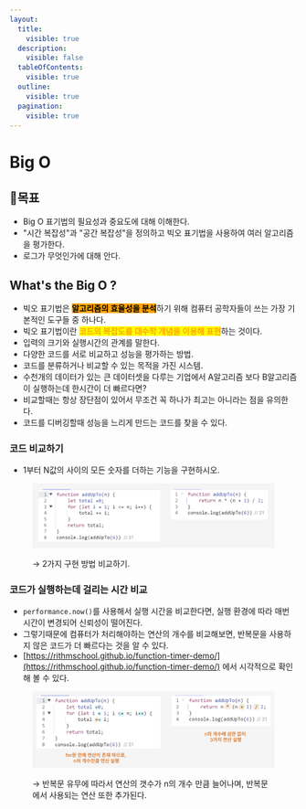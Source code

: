 ```yaml
---
layout:
  title:
    visible: true
  description:
    visible: false
  tableOfContents:
    visible: true
  outline:
    visible: true
  pagination:
    visible: true
---
```


# Big O

## 🚩목표

* Big O 표기법의 필요성과 중요도에 대해 이해한다.
* "시간 복잡성"과 "공간 복잡성"을 정의하고 빅오 표기법을 사용하여 여러 알고리즘을 평가한다.
* 로그가 무엇인가에 대해 안다.

## What's the Big O ?

* 빅오 표기법은 <mark style="background-color:orange;">**알고리즘의 효율성을 분석**</mark>하기 위해 컴퓨터 공학자들이 쓰는 가장 기본적인 도구들 중 하나다.
* 빅오 표기법이란 <mark style="color:orange;">**코드의 복잡도를 대수학 개념을 이용해 표현**</mark>하는 것이다.
* 입력의 크기와 실행시간의 관계를 말한다.
* 다양한 코드를 서로 비교하고 성능을 평가하는 방법.
* 코드를 분류하거나 비교할 수 있는 목적을 가진 시스템.
* 수천개의 데이터가 있는 큰 데이터셋을 다루는 기업에서 A알고리즘 보다 B알고리즘이 실행하는데 한시간이 더 빠르다면?&#x20;
* 비교할때는 항상 장단점이 있어서 무조건 꼭 하나가 최고는 아니라는 점을 유의한다.
* 코드를 디버깅할때 성능을 느리게 만드는 코드를 찾을 수 있다.

### 코드 비교하기

* 1부터 N값의 사이의 모든 숫자를 더하는 기능을 구현하시오.

<figure><img src="../.gitbook/assets/2024-02-06 16 26 59.png" alt=""><figcaption><p>→ 2가지 구현 방법 비교하기.</p></figcaption></figure>

### **코드가 실행하는데 걸리는 시간 비교**

* `performance.now()`를 사용해서 실행 시간을 비교한다면, 실행 환경에 따라 매번 시간이 변경되어 신뢰성이 떨어진다.
* 그렇기때문에 컴퓨터가 처리해야하는 연산의 개수를 비교해보면, 반복문을 사용하지 않은 코드가 더 빠르다는 것을 알 수 있다.
* [https://rithmschool.github.io/function-timer-demo/](https://rithmschool.github.io/function-timer-demo/) 에서 시각적으로 확인해 볼 수 있다.

<figure><img src="../.gitbook/assets/2024-02-06 16 54 26.png" alt=""><figcaption><p>→ 반복문 유무에 따라서 연산의 갯수가 n의 개수 만큼 늘어나며, 반복문에서 사용되는 연산 또한 추가된다.</p></figcaption></figure>

